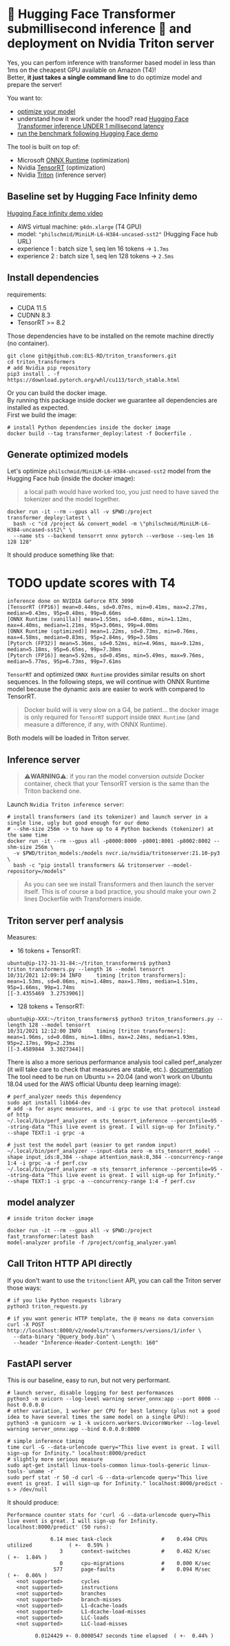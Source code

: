 # 🤗 Hugging Face Transformer submillisecond inference 🤯 and deployment on Nvidia Triton server

Yes, you can perfom inference with transformer based model in less than 1ms on the cheapest GPU available on Amazon (T4)!  
Better, **it just takes a single command line** to do optimize model and prepare the server! 

You want to:

* [optimize your model]()
* understand how it work under the hood? read [Hugging Face Transformer inference UNDER 1 millisecond latency](https://towardsdatascience.com/hugging-face-transformer-inference-under-1-millisecond-latency-e1be0057a51c?source=friends_link&sk=cd880e05c501c7880f2b9454830b8915)
* [run the benchmark following Hugging Face demo]()

The tool is built on top of:

* Microsoft [ONNX Runtime](https://github.com/microsoft/onnxruntime/) (optimization)
* Nvidia [TensorRT](https://github.com/NVIDIA/TensorRT/) (optimization)
* Nvidia [Triton](https://github.com/triton-inference-server/server) (inference server)

## Baseline set by Hugging Face Infinity demo

[Hugging Face infinity demo video](https://www.youtube.com/watch?v=jiftCAhOYQA)

* AWS virtual machine: `g4dn.xlarge` (T4 GPU)
* model: `"philschmid/MiniLM-L6-H384-uncased-sst2"` (Hugging Face hub URL)
* experience 1 : batch size 1, seq len 16 tokens -> `1.7ms`
* experience 2 : batch size 1, seq len 128 tokens -> `2.5ms`

## Install dependencies

requirements:

* CUDA 11.5
* CUDNN 8.3
* TensorRT >= 8.2

Those dependencies have to be installed on the remote machine directly (no container).

```shell
git clone git@github.com:ELS-RD/triton_transformers.git
cd triton_transformers
# add Nvidia pip repository
pip3 install . -f https://download.pytorch.org/whl/cu113/torch_stable.html
```

Or you can build the docker image.  
By running this package inside docker we guarantee all dependencies are installed as expected.  
First we build the image:

```shell
# install Python dependencies inside the docker image
docker build --tag transformer_deploy:latest -f Dockerfile .
```

## Generate optimized models

Let's optimize `philschmid/MiniLM-L6-H384-uncased-sst2` model from the Hugging Face hub (inside the docker image):

> a local path would have worked too, you just need to have saved the tokenizer and the model together.

```shell
docker run -it --rm --gpus all -v $PWD:/project transformer_deploy:latest \
  bash -c "cd /project && convert_model -m \"philschmid/MiniLM-L6-H384-uncased-sst2\" \
  --name sts --backend tensorrt onnx pytorch --verbose --seq-len 16 128 128"
```

It should produce something like that:

# TODO update scores with T4

```log
inference done on NVIDIA GeForce RTX 3090
[TensorRT (FP16)] mean=0.44ms, sd=0.07ms, min=0.41ms, max=2.27ms, median=0.43ms, 95p=0.48ms, 99p=0.66ms
[ONNX Runtime (vanilla)] mean=1.55ms, sd=0.68ms, min=1.12ms, max=4.40ms, median=1.21ms, 95p=3.06ms, 99p=4.00ms
[ONNX Runtime (optimized)] mean=1.22ms, sd=0.73ms, min=0.76ms, max=4.58ms, median=0.83ms, 95p=2.84ms, 99p=3.58ms
[Pytorch (FP32)] mean=5.36ms, sd=0.52ms, min=4.96ms, max=9.12ms, median=5.18ms, 95p=6.65ms, 99p=7.38ms
[Pytorch (FP16)] mean=5.92ms, sd=0.45ms, min=5.49ms, max=9.76ms, median=5.77ms, 95p=6.73ms, 99p=7.61ms
```

`TensorRT` and optimized `ONNX Runtime` provides similar results on short sequences.
In the following steps, we will continue with ONNX Runtime model because the dynamic axis are easier to work with compared to TensorRT. 

> Docker build will is very slow on a G4, be patient...
> the docker image is only required for `TensorRT` support inside `ONNX Runtime` (and measure a difference, if any, with ONNX Runtime).

Both models will be loaded in Triton server.

## Inference server

> ⚠️**WARNING**⚠️: if you ran the model conversion *outside* Docker container, check that your TensorRT version is the same than the Triton backend one. 

Launch `Nvidia Triton inference server`: 

```shell
# install transformers (and its tokenizer) and launch server in a single line, ugly but good enough for our demo
# --shm-size 256m -> to have up to 4 Python backends (tokenizer) at the same time 
docker run -it --rm --gpus all -p8000:8000 -p8001:8001 -p8002:8002 --shm-size 256m \
  -v $PWD/triton_models:/models nvcr.io/nvidia/tritonserver:21.10-py3 \
  bash -c "pip install transformers && tritonserver --model-repository=/models"
```

> As you can see we install Transformers and then launch the server itself.
> This is of course a bad practice, you should make your own 2 lines Dockerfile with Transformers inside.

## Triton server perf analysis

Measures:

* 16 tokens + TensorRT:
```shell
ubuntu@ip-172-31-31-84:~/triton_transformers$ python3 triton_transformers.py --length 16 --model tensorrt
10/31/2021 12:09:34 INFO     timing [triton transformers]: mean=1.53ms, sd=0.06ms, min=1.48ms, max=1.78ms, median=1.51ms, 95p=1.66ms, 99p=1.74ms
[[-3.4355469  3.2753906]]
```

* 128 tokens + TensorRT:
```shell
ubuntu@ip-XXX:~/triton_transformers$ python3 triton_transformers.py --length 128 --model tensorrt
10/31/2021 12:12:00 INFO     timing [triton transformers]: mean=1.96ms, sd=0.08ms, min=1.88ms, max=2.24ms, median=1.93ms, 95p=2.17ms, 99p=2.23ms
[[-3.4589844  3.3027344]]
```

There is also a more serious performance analysis tool called perf_analyzer (it will take care to check that measures are stable, etc.).
[documentation](https://github.com/triton-inference-server/server/blob/main/docs/perf_analyzer.md)
The tool need to be run on Ubuntu >= 20.04 (and won't work on Ubuntu 18.04 used for the AWS official Ubuntu deep learning image):

```shell
# perf_analyzer needs this dependency
sudo apt install libb64-dev
# add -a for async measures, and -i grpc to use that protocol instead of http 
~/.local/bin/perf_analyzer -m sts_tensorrt_inference --percentile=95 --string-data "This live event is great. I will sign-up for Infinity." --shape TEXT:1 -i grpc -a

# just test the model part (easier to get random input)
~/.local/bin/perf_analyzer --input-data zero -m sts_tensorrt_model --shape input_ids:8,384 --shape attention_mask:8,384 --concurrency-range 1:4 -i grpc -a -f perf.csv
~/.local/bin/perf_analyzer -m sts_tensorrt_inference --percentile=95 --string-data "This live event is great. I will sign-up for Infinity." --shape TEXT:1 -i grpc -a --concurrency-range 1:4 -f perf.csv
```

## model analyzer

```shell
# inside triton docker image

docker run -it --rm --gpus all -v $PWD:/project fast_transformer:latest bash
model-analyzer profile -f /project/config_analyzer.yaml
```

## Call Triton HTTP API directly

If you don't want to use the `tritonclient` API, you can call the Triton server those ways:

```shell
# if you like Python requests library
python3 triton_requests.py

# if you want generic HTTP template, the @ means no data conversion
curl -X POST  http://localhost:8000/v2/models/transformers/versions/1/infer \
  --data-binary "@query_body.bin" \
  --header "Inference-Header-Content-Length: 160"
```

## FastAPI server

This is our baseline, easy to run, but not very performant.

```shell
# launch server, disable logging for best performances
python3 -m uvicorn --log-level warning server_onnx:app --port 8000 --host 0.0.0.0
# other variation, 1 worker per CPU for best latency (plus not a good idea to have several times the same model on a single GPU):
python3 -m gunicorn -w 1 -k uvicorn.workers.UvicornWorker --log-level warning server_onnx:app --bind 0.0.0.0:8000

# simple inference timing
time curl -G --data-urlencode query="This live event is great. I will sign-up for Infinity." localhost:8000/predict
# slightly more serious measure
sudo apt-get install linux-tools-common linux-tools-generic linux-tools-`uname -r`
sudo perf stat -r 50 -d curl -G --data-urlencode query="This live event is great. I will sign-up for Infinity." localhost:8000/predict -s > /dev/null
```

It should produce:

```shell
Performance counter stats for 'curl -G --data-urlencode query=This live event is great. I will sign-up for Infinity. localhost:8000/predict' (50 runs):

              6.14 msec task-clock                #    0.494 CPUs utilized            ( +-  0.59% )
                 3      context-switches          #    0.462 K/sec                    ( +-  1.84% )
                 0      cpu-migrations            #    0.000 K/sec                  
               577      page-faults               #    0.094 M/sec                    ( +-  0.06% )
   <not supported>      cycles                                                      
   <not supported>      instructions                                                
   <not supported>      branches                                                    
   <not supported>      branch-misses                                               
   <not supported>      L1-dcache-loads                                             
   <not supported>      L1-dcache-load-misses                                       
   <not supported>      LLC-loads                                                   
   <not supported>      LLC-load-misses                                             

         0.0124429 +- 0.0000547 seconds time elapsed  ( +-  0.44% )
```

